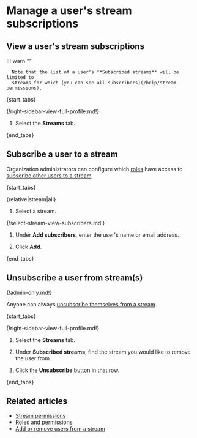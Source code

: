 # Manage a user's stream subscriptions

## View a user's stream subscriptions

!!! warn ""

      Note that the list of a user's **Subscribed streams** will be limited to
      streams for which [you can see all subscribers](/help/stream-permissions).

{start_tabs}

{!right-sidebar-view-full-profile.md!}

1. Select the **Streams** tab.

{end_tabs}

## Subscribe a user to a stream

Organization administrators can configure which
[roles](/help/roles-and-permissions) have access to [subscribe
other users to a stream][configure-invites].

{start_tabs}

{relative|stream|all}

1. Select a stream.

{!select-stream-view-subscribers.md!}

1. Under **Add subscribers**, enter the user's name or email address.

1. Click **Add**.

{end_tabs}

## Unsubscribe a user from stream(s)

{!admin-only.md!}

Anyone can always [unsubscribe themselves from a
stream](/help/unsubscribe-from-a-stream).

{start_tabs}

{!right-sidebar-view-full-profile.md!}

1. Select the **Streams** tab.

1. Under **Subscribed streams**, find the stream you would like
   to remove the user from.

1. Click the **Unsubscribe** button in that row.

{end_tabs}

## Related articles

* [Stream permissions](/help/stream-permissions)
* [Roles and permissions](/help/roles-and-permissions)
* [Add or remove users from a stream](/help/add-or-remove-users-from-a-stream)

[configure-invites]: /help/configure-who-can-invite-to-streams
